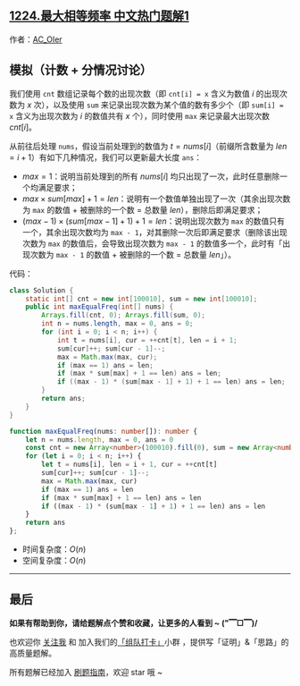 ## [1224.最大相等频率 中文热门题解1](https://leetcode.cn/problems/maximum-equal-frequency/solutions/100000/by-ac_oier-fviv)

作者：[AC_OIer](https://leetcode.cn/u/AC_OIer)

## 模拟（计数 + 分情况讨论）

我们使用 `cnt` 数组记录每个数的出现次数（即 `cnt[i] = x` 含义为数值 $i$ 的出现次数为 $x$ 次），以及使用 `sum` 来记录出现次数为某个值的数有多少个（即 `sum[i] = x` 含义为出现次数为 $i$ 的数值共有 $x$ 个），同时使用 `max` 来记录最大出现次数 $cnt[i]$。

从前往后处理 `nums`，假设当前处理到的数值为 $t = nums[i]$（前缀所含数量为 $len = i + 1$）有如下几种情况，我们可以更新最大长度 `ans`：

* $max = 1$：说明当前处理到的所有 $nums[i]$ 均只出现了一次，此时任意删除一个均满足要求；
* $max \times sum[max] + 1 = len$：说明有一个数值单独出现了一次（其余出现次数为 `max` 的数值 + 被删除的一个数 = 总数量 $len$），删除后即满足要求；
* $(max - 1) \times (sum[max - 1] + 1) + 1 = len$：说明出现次数为 `max` 的数值只有一个，其余出现次数均为 `max - 1`，对其删除一次后即满足要求（删除该出现次数为 `max` 的数值后，会导致出现次数为 `max - 1` 的数值多一个，此时有「出现次数为 `max - 1` 的数值 + 被删除的一个数 = 总数量 $len$」）。

代码：
```Java []
class Solution {
    static int[] cnt = new int[100010], sum = new int[100010];
    public int maxEqualFreq(int[] nums) {
        Arrays.fill(cnt, 0); Arrays.fill(sum, 0);
        int n = nums.length, max = 0, ans = 0;
        for (int i = 0; i < n; i++) {
            int t = nums[i], cur = ++cnt[t], len = i + 1;
            sum[cur]++; sum[cur - 1]--;
            max = Math.max(max, cur);
            if (max == 1) ans = len;
            if (max * sum[max] + 1 == len) ans = len;
            if ((max - 1) * (sum[max - 1] + 1) + 1 == len) ans = len;
        }
        return ans;
    }
}
```
```TypeScript []
function maxEqualFreq(nums: number[]): number {
    let n = nums.length, max = 0, ans = 0
    const cnt = new Array<number>(100010).fill(0), sum = new Array<number>(100010).fill(0)
    for (let i = 0; i < n; i++) {
        let t = nums[i], len = i + 1, cur = ++cnt[t]
        sum[cur]++; sum[cur - 1]--;
        max = Math.max(max, cur)
        if (max == 1) ans = len
        if (max * sum[max] + 1 == len) ans = len
        if ((max - 1) * (sum[max - 1] + 1) + 1 == len) ans = len
    }
    return ans
};
```
* 时间复杂度：$O(n)$
* 空间复杂度：$O(n)$

---

## 最后

**如果有帮助到你，请给题解点个赞和收藏，让更多的人看到 ~ ("▔□▔)/**

也欢迎你 [关注我](https://acoier.com/oimg/gzh-qrcode.webp) 和 加入我们的[「组队打卡」](https://leetcode-cn.com/u/ac_oier/)小群 ，提供写「证明」&「思路」的高质量题解。

所有题解已经加入 [刷题指南](https://github.com/SharingSource/LogicStack-LeetCode/wiki)，欢迎 star 哦 ~